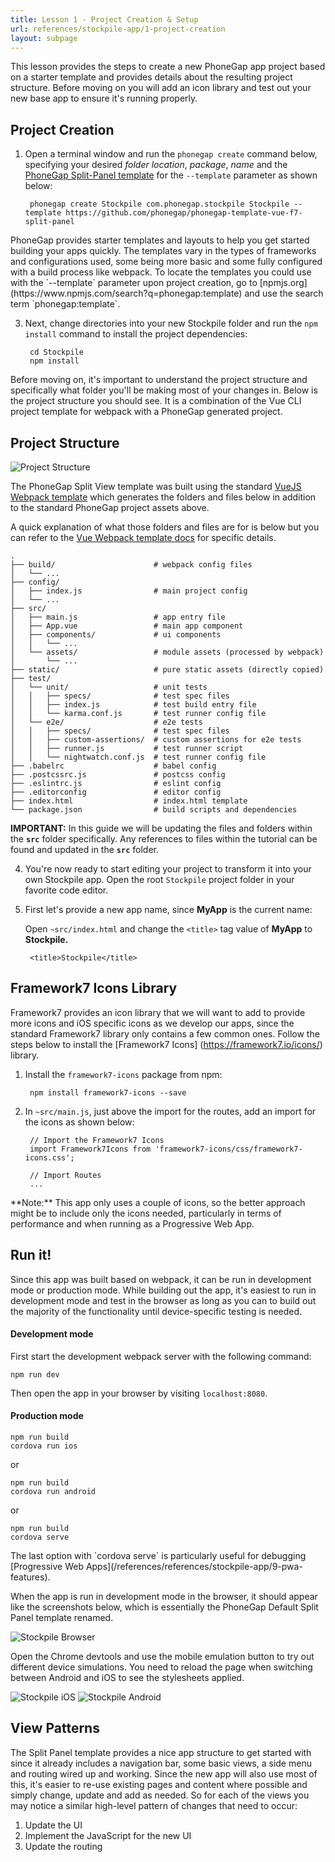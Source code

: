 ```yaml
---
title: Lesson 1 - Project Creation & Setup
url: references/stockpile-app/1-project-creation
layout: subpage
---
```

This lesson provides the steps to create a new PhoneGap app project based on a starter template and provides details about the resulting project structure. Before moving on you will add an icon library and test out your new base app to ensure it's running properly.

## Project Creation
1. Open a terminal window and run the `phonegap create` command below, specifying your desired *folder location*,  *package*, *name* and the [PhoneGap Split-Panel template](https://github.com/phonegap/phonegap-template-vue-f7-split-panel) for the `--template` parameter as shown below:

        phonegap create Stockpile com.phonegap.stockpile Stockpile --template https://github.com/phonegap/phonegap-template-vue-f7-split-panel

  <div class="alert--info">PhoneGap provides starter templates and layouts to help you get started building your apps quickly. The templates vary in the types of frameworks and configurations used, some being more basic and some fully configured with a build process like webpack. To locate the templates you could use with the `--template` parameter upon project creation, go to [npmjs.org](https://www.npmjs.com/search?q=phonegap:template) and use the search term `phonegap:template`.
  </div>

3. Next, change directories into your new Stockpile folder and run the `npm install` command to install the project dependencies:

        cd Stockpile
        npm install

Before moving on, it's important to understand the project structure and specifically what folder you'll be making most of your changes in. Below is the project structure you should see. It is a combination of the Vue CLI project template for webpack with a PhoneGap generated project. 

## Project Structure
![Project Structure](/images/stockpile/folder-structure.png)

The PhoneGap Split View template was built using the standard [VueJS Webpack template](https://github.com/vuejs-templates/webpack) which generates the folders and files below in addition to the standard PhoneGap project assets above. 

A quick explanation of what those folders and files are for is below but you can refer to the [Vue Webpack template docs](https://github.com/vuejs-templates/webpack/blob/develop/docs) for specific details. 

```
.
├── build/                      # webpack config files
│   └── ...
├── config/
│   ├── index.js                # main project config
│   └── ...
├── src/
│   ├── main.js                 # app entry file
│   ├── App.vue                 # main app component
│   ├── components/             # ui components
│   │   └── ...
│   └── assets/                 # module assets (processed by webpack)
│       └── ...
├── static/                     # pure static assets (directly copied)
├── test/
│   └── unit/                   # unit tests
│   │   ├── specs/              # test spec files
│   │   ├── index.js            # test build entry file
│   │   └── karma.conf.js       # test runner config file
│   └── e2e/                    # e2e tests
│   │   ├── specs/              # test spec files
│   │   ├── custom-assertions/  # custom assertions for e2e tests
│   │   ├── runner.js           # test runner script
│   │   └── nightwatch.conf.js  # test runner config file
├── .babelrc                    # babel config
├── .postcssrc.js               # postcss config
├── .eslintrc.js                # eslint config
├── .editorconfig               # editor config
├── index.html                  # index.html template
└── package.json                # build scripts and dependencies
```

**IMPORTANT:** In this guide we will be updating the files and folders within the **`src`** folder specifically. Any references to files within the tutorial can be found and updated in the **`src`** folder. 

4. You're now ready to start editing your project to transform it into your own Stockpile app. Open the root `Stockpile` project folder in your favorite code editor.

4. First let's provide a new app name, since **MyApp** is the current name:

    Open `~src/index.html` and change the `<title>` tag value of **MyApp** to **Stockpile.**

		<title>Stockpile</title>

## Framework7 Icons Library
Framework7 provides an icon library that we will want to add to provide more icons and iOS specific icons as we develop our apps, since the standard Framework7 library only contains a few common ones. Follow the steps below to install the [Framework7 Icons] (https://framework7.io/icons/) library.

1. Install the `framework7-icons` package from npm:

		npm install framework7-icons --save

2. In `~src/main.js`, just above the import for the routes, add an import for the icons as shown below:

    	// Import the Framework7 Icons
    	import Framework7Icons from 'framework7-icons/css/framework7-icons.css';
    	
    	// Import Routes
    	...

<div class="alert--info">**Note:** This app only uses a couple of icons, so the better approach might be to include only the icons needed, particularly in terms of performance and when running as a Progressive Web App. </div>

## Run it! 

Since this app was built based on webpack, it can be run in development mode or production mode. While building out the app, it's easiest to run in development mode and test in the browser as long as you can to build out the majority of the functionality until device-specific testing is needed.

#### Development mode
First start the development webpack server with the following command:

	npm run dev

Then open the app in your browser by visiting `localhost:8080`.

#### Production mode

	npm run build
	cordova run ios

or

	npm run build
	cordova run android

or

	npm run build
	cordova serve

<div class="alert--tip">The last option with `cordova serve` is particularly useful for debugging [Progressive Web Apps](/references/references/stockpile-app/9-pwa-features). </div>

When the app is run in development mode in the browser, it should appear like the screenshots below, which is essentially the PhoneGap Default Split Panel template renamed.

<!--TODO SCREENSHOTS already taken -->
<img class="mobile-image" src="/images/stockpile/run-browser-android-project-lesson1.png" alt="Stockpile Browser"/>

Open the Chrome devtools and use the mobile emulation button to try out different device simulations. You need to reload the page when switching between Android and iOS to see the stylesheets applied. 

<img class="mobile-image" src="/images/stockpile/run-browser-ios.png" alt="Stockpile iOS"/>

<img class="mobile-image" src="/images/stockpile/navbar.png" alt="Stockpile Android"/>

## View Patterns
The Split Panel template provides a nice app structure to get started with since it already includes a navigation bar, some basic views, a side menu and routing wired up and working. Since the new app will also use most of this, it's easier to re-use existing pages and content where possible and simply change, update and add as needed. So for each of the views you may notice a similar high-level pattern of changes that need to occur: 

1. Update the UI
2. Implement the JavaScript for the new UI
3. Update the routing
